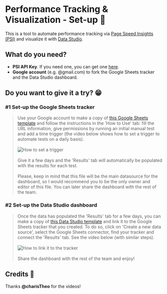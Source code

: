 # Performance Tracking & Visualization - Set-up 📱
This is a tool to automate performance tracking via <a href="https://developers.google.com/speed/pagespeed/insights/" target="_blank">Page Speed Insights (PSI)</a> and visualize it with <a href="https://datastudio.google.com/" target="_blank">Data Studio</a>.


## What do you need?
* **PSI API Key**. If you need one, you can get one <a href="https://developers.google.com/speed/docs/insights/v5/get-started" target="_blank">here</a>.
* **Google account** (e.g. @gmail.com) to fork the Google Sheets tracker and the Data Studio dashboard.


## Do you want to give it a try? 😁

### #1 Set-up the Google Sheets tracker
> Use your Google account to make a copy of <a href="https://docs.google.com/spreadsheets/d/1YZK-OChRf5cPEnsCqHpzSsEbHzt-MERXxu4y_9R3ZSQ/copy" target="_blank">this Google Sheets template</a> and follow the instructions in the 'How to Use' tab: fill the URL information, give permissions by running an initial manual test and add a time trigger (the video below shows how to set a trigger to automate tests on a daily basis).
<br/><br />
>![How to set a trigger](https://github.com/danieltxok/wpt-lh-perf/blob/master/trigger_demo.gif?raw=true)
<br/><br />
> Give it a few days and the 'Results' tab will automatically be populated with the results for each test.
<br/><br />
> Please, keep in mind that this file will be the main datasource for the dashboard, so I would recommend you to be the only owner and editor of this file. You can later share the dashboard with the rest of the team.

### #2 Set-up the Data Studio dashboard
> Once the data has populated the 'Results' tab for a few days, you can make a copy of <a href="https://datastudio.google.com/u/0/reporting/32e34655-a6ef-434a-a47a-e069e6f7d28c/page/VgD/preview" target="_blank">this Data Studio template</a> and link it to the Google Sheets tracker that you created. To do so, click on 'Create a new data source', select the Google Sheets connector, find your tracker and connect the 'Results' tab. See the video below (with similar steps).
<br /><br />
>![How to link it to the tracker](https://github.com/danieltxok/wpt-lh-perf/blob/master/linking_demo.gif?raw=true)
<br /><br />
> Share the dashboard with the rest of the team and enjoy!


## Credits 🙏
Thanks **@charisTheo** for the videos!
